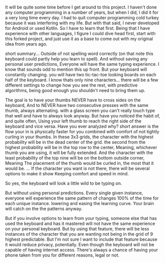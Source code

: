 It will be quite some time before I get around to this project.
I haven't done any computer programming in a number of years, but when I did, I did it for a very long time every day.
I had to quit computer programming cold turkey because it was interfering with my life.
But with that said, I never developed for Android or used Kotlin. So I have to learn that first.
Being that I have experience with other languages, I figure I could dive head first, start with this forked project, and just use it as a base to come out with my original idea from years ago.

short summary...
Outside of not spelling word correctly (on that note this keyboard could partly help you learn to spell).
And without saving any personal user predictions,
Everyone will have the same typing experience.
I know that sounds odd to mention this up front.
But your keyboard will constantly changing.
you will have two tic-tac-toe looking boards on each half of the keyboard.
I know thats only nine characters...
there will be a few different settings to change how you see the rest,
with predictive algorithms, being good enough you shouldn't need to bring them up.

The goal is to have your thumbs NEVER have to cross sides on the keyboard,
And to NEVER have two consecutive presses with the same thumb, always alternating.
with a glass screen you can't really touch type that well and have to always look anyway.
But have you noticed the habit of, and quite often, Using your left thumb to reach the right side of the keyboard and vice versa.
Have you ever analyzed why?
short answer is the flow your in is physically faster for you combined with comfort of not tightly curling in your thumbs.
In these 3x3 grids, the character with the highest probability will be in the dead center of the grid.
the second from the highest probability will be in the top row to the center, Meaning, whichever thumb you are using, it will be fully extended.
And the character with the least probability of the top nine will be on the bottom outside corner, Meaning The placement of the thumb would be curled in, the most that it would be.
... If the character you want is not there, there will be several options to make it show Keeping comfort and speed in mind.

So yes, the keyboard will look a little wild to be typing on.

But without using personal predictions. Every single given instance, everyone will experience the same pattern of changes 100% of the time for each unique instance. lowering and easing the learning curve.
Your brain will catch on the the patterns anyway.

But if you involve options to learn from your typing, someone else that has used the keyboard and has it mastered will not have the same experience on your personal keyboard.
But by using that feature, there will be less instances of the character that you are wanting not being in the grid of 9 highest predictable.
But I'm not sure I want to include that feature because it would reduce privacy, potentially. Even though the keyboard will not be capable of having internet access.
There's always a chance of having your phone taken from you for different reasons, legal or not.